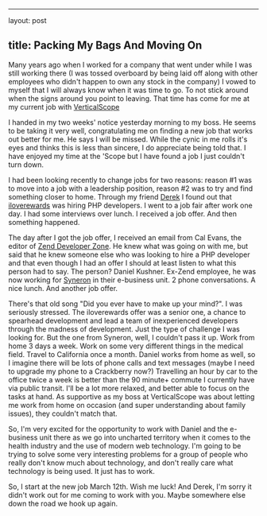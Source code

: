 <hr />

<p>layout: post</p>

<h2>title: Packing My Bags And Moving On</h2>

<p>Many years ago when I worked for a company that went under while I was still working there (I was tossed overboard by being laid off along with other employees who didn't happen to own any stock in the company) I vowed to myself that I will always know when it was time to go.  To not stick around when the signs around you point to leaving.  That time has come for me at my current job with <a href="http:/www.verticalscope.com">VerticalScope</a></p>

<p>
I handed in my two weeks' notice yesterday morning to my boss.  He seems to be taking it very well, congratulating me on finding a new job that works out better for me.  He says I will be missed.  While the cynic in me rolls it's eyes and thinks this is less than sincere, I do appreciate being told that.  I have enjoyed my time at the 'Scope but I have found a job I just couldn't turn down.</p>

<p>
I had been looking recently to change jobs for two reasons:  reason #1 was to move into a job with a leadership position, reason #2 was to try and find something closer to home.  Through my friend <a href="http://derekmartin.ca">Derek</a> I found out that <a href="http://www.iloverewards.com">iloverewards</a> was hiring PHP developers.  I went to a job fair after work one day.  I had some interviews over lunch.  I received a job offer.  And then something happened.</p>

<p>The day after I got the job offer, I received an email from Cal Evans, the editor of <a href="http://devzone.zend.com">Zend Developer Zone</a>.  He knew what was going on with me, but said that he knew someone else who was looking to hire a PHP developer and that even though I had an offer I should at least listen to what this person had to say.  The person?  Daniel Kushner.  Ex-Zend employee, he was now working for <a href="http://www.syneron.com">Syneron</a> in their e-business unit.  2 phone conversations.  A nice lunch.  And another job offer.</p>

<p>There's that old song "Did you ever have to make up your mind?".  I was seriously stressed.  The iloverewards offer was a senior one, a chance to spearhead development and lead a team of inexperienced developers through the madness of development.  Just the type of challenge I was looking for.  But the one from Syneron, well, I couldn't pass it up.  Work from home 3 days a week.  Work on some very different things in the medical field.  Travel to California once a month.  Daniel works from home as well, so I imagine there will be lots of phone calls and text messages (maybe I need to upgrade my phone to a Crackberry now?)  Travelling an hour by car to the office twice a week is better than the 90 minute+ commute I currently have via public transit.  I'll be a lot more relaxed, and better able to focus on the tasks at hand.  As supportive as my boss at VerticalScope was about letting me work from home on occasion (and super understanding about family issues), they couldn't match that.</p>

<p>
So, I'm very excited for the opportunity to work with Daniel and the e-business unit there as we go into uncharted territory when it comes to the health industry and the use of modern web technology.  I'm going to be trying to solve some very interesting problems for a group of people who really don't know much about technology, and don't really care what technology is being used.  It just has to work.</p>

<p>
So, I start at the new job March 12th.  Wish me luck!  And Derek, I'm sorry it didn't work out for me coming to work with you.  Maybe somewhere else down the road we hook up again.</p>

